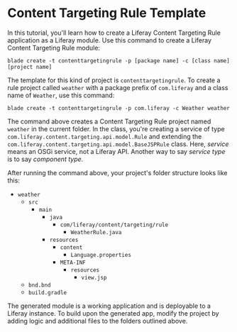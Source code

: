 # Content Targeting Rule Template [](id=content-targeting-rule-template)

In this tutorial, you'll learn how to create a Liferay Content Targeting Rule
application as a Liferay module. Use this command to create a Liferay Content
Targeting Rule module: 

    blade create -t contenttargetingrule -p [package name] -c [class name] [project name]

The template for this kind of project is `contenttargetingrule`. To create a
rule project called `weather` with a package prefix of `com.liferay` and a class
name of `Weather`, use this command: 

    blade create -t contenttargetingrule -p com.liferay -c Weather weather

The command above creates a Content Targeting Rule project named `weather` in
the current folder.  In the class, you're creating a service of
type `com.liferay.content.targeting.api.model.Rule` and extending the
`com.liferay.content.targeting.api.model.BaseJSPRule` class. Here, *service*
means an OSGi service, not a Liferay API. Another way to say *service type* is
to say *component type*.

After running the command above, your project's folder structure looks like
this:

- `weather`
    - `src`
        - `main`
            - `java`
                - `com/liferay/content/targeting/rule`
                    - `WeatherRule.java`
            - `resources`
                - `content`
                    - `Language.properties`
                - `META-INF`
                    - `resources`
                        - `view.jsp`
    - `bnd.bnd`
    - `build.gradle`

The generated module is a working application and is deployable to a Liferay
instance. To build upon the generated app, modify the project by adding logic
and additional files to the folders outlined above.
